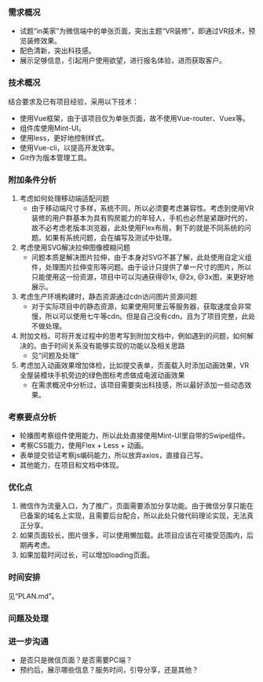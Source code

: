 ### 需求概况

- 试题“in美家”为微信端中的单张页面，突出主题“VR装修”，即通过VR技术，预览装修效果。
- 配色清新，突出科技感。
- 展示足够信息，引起用户使用欲望，进行报名体验，进而获取客户。

### 技术概况

结合要求及已有项目经验，采用以下技术：

- 使用Vue框架，由于该项目仅为单张页面，故不使用Vue-router、Vuex等。
- 组件库使用Mint-UI。
- 使用less，更好地控制样式。
- 使用Vue-cli，以提高开发效率。
- Git作为版本管理工具。

### 附加条件分析

1. 考虑如何处理移动端适配问题
   - 由于移动端尺寸多样，系统不同，所以必须要考虑兼容性。考虑到使用VR装修的用户群基本为具有购房能力的年轻人，手机也必然是紧跟时代的，故不必考虑老版本浏览器，此处使用Flex布局，剩下的就是不同系统的问题。如果有系统问题，会在编写及测试中处理。
2. 考虑使用SVG解决拉伸图像模糊问题
   - 问题本质是解决图片拉伸，由于本身对SVG不甚了解，此处使用自定义组件，处理图片拉伸变形等问题。由于设计只提供了单一尺寸的图片，所以只能使用这一份资源，项目中可以沟通获得@1x, @2x, @3x图，来更好地展示。
3. 考虑生产环境构建时，静态资源通过cdn访问图片资源问题
   - 对于实际项目中的静态资源，如果使用阿里云等服务器，获取速度会非常慢，所以可以使用七牛等cdn。但是自己没有cdn，且为了项目完整，此处不做处理。
4. 附加文档，可将开发过程中的思考写到附加文档中，例如遇到的问题，如何解决的。由于时间关系没有能够实现的功能以及相关思路
   - 见“问题及处理”
5. 考虑加入动画效果增加体检，比如提交表单，页面载入时添加动画效果，VR全屋装模块手机旁边的绿色图标考虑做成电波动画效果
   - 在需求概况中分析过，该项目需要突出科技感，所以最好添加一些动态效果。


### 考察要点分析

- 轮播图考察组件使用能力，所以此处直接使用Mint-UI里自带的Swipe组件。
- 考察CSS能力，使用Flex + Less + 动画。
- 表单提交验证考察js编码能力，所以放弃axios，直接自己写。
- 其他能力，在项目和文档中体现。

### 优化点

1. 微信作为流量入口，为了推广，页面需要添加分享功能。由于微信分享只能在已备案的域名上实现，且需要后台配合，所以此处只做代码理论实现，无法真正分享。
2. 如果页面较长，图片很多，可以使用懒加载。此项目应该在可接受范围内，后期再考虑。
3. 如果加载时间过长，可以增加loading页面。



### 时间安排

见“PLAN.md”。

### 问题及处理




### 进一步沟通

- 是否只是微信页面？是否需要PC端？
- 预约后，展示哪些信息？服务时间，引导分享，还是其他？